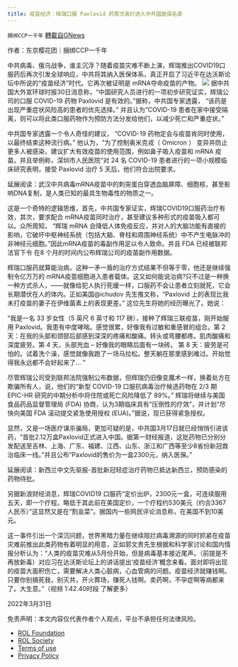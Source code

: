 ```yaml
---
title: 疫苗经济：辉瑞口服 Paxlovid 药首次高价进入中共国医保名录
---
```

`捆绑CCP一千年` [轉載自GNews](https://gnews.org/zh-hans/2272625/)

作者：东京樱花团｜捆绑CCP一千年

中共病毒、俄乌战争，谁主沉浮？随着疫苗灾难不断上演，辉瑞推出COVID19口服药后再次引发全球响应，中共将其纳入医保体系，真正开启了习近平在达沃斯论坛中所说的“疫苗经济”时代。它再次被证明是 mRNA夺命疫苗的产物。
![](https://assets.gnews.org/wp-content/uploads/2022/04/微信图片_20220401075021-e1648875171298.png)
据中共国大外宣环球时报30日消息称，“中国研究人员进行的一项初步研究证实，辉瑞公司的口服 COVID-19 药物 Paxlovid 是有效的。”据称，中共国专家透露， “该药是出现严重症状风险高的患者的优先选择。” 并且认为“COVID-19 患者在家中接受隔离，则可以将此类口服药物作为预防方法分发给他们，以减少死亡和严重症状。”

中共国专家透露一个令人奇怪的建议， “COVID-19 药物定会与疫苗肯同时使用，以最终结束这种流行病。” 他认为，“为了控制奥米克戎（ Omicron ） 变异并防止更多人被感染，建议扩大有效疫苗的使用范围，例如鼻子吸入疫苗和 mRNA 疫苗。并且举例称，深圳市人民医院“对 24 名 COVID-19 患者进行的一项小规模临床研究表明，接受 Paxlovid 治疗 5 天后，他们符合出院要求。

延展阅读：武汉中共病毒mRNA疫苗中的刺突蛋白穿透血脑屏障、细胞核，甚至影响DNA复制，是人类已知的最具生物毒性的物质之一。

这是一个奇特的逻辑思维，首先，中共国专家证实，辉瑞COVID19口服药治疗有效，其次，要求配合 mRNA疫苗同时治疗，甚至建议多种形式的疫苗吸入都可以。众所周知， “辉瑞 mRNA 会降低人体免疫反应，并对人的大脑功能有直接的影响，它破坏中枢神经系统（包括大脑、脊柱和周围神经系统）中不产生电脉冲的非神经元细胞。”因此mRNA疫苗的毒副作用足以令人致命。并且 FDA 已经被联邦法官下令 在8 个月的时间内公布辉瑞公司的疫苗副作用数据。

辉瑞口服药就算能治病，这种一矛一盾的治疗方式结果不但等于零，他还是继续强制令亿万万的 mRNA疫苗细胞进入患者载体。这又如何能说治病?只不过是一种换一种方式杀人，——就像给犯人执行死缓一样，口服药不会让患者立刻就死，它会长期潜伏在人的体内。正如美国@ichudov 先生推文称，“Paxlovid 上的表现比我未打疫苗的妻子在伊维菌素上的表现更差。” 这位先生将她的经历曝光了。她说：

“我是一名 33 岁女性（5 英尺 6 英寸和 117 磅），接种了辉瑞三联疫苗，刚开始服用 Paxlovid。我患有中度哮喘。感觉很累，好像我有过敏和重感冒的组合。第 2 天：在我的头部和颈部后部感到深深的疼痛和酸痛。转头或弯腰都疼。肌肉酸痛和深度疲劳。第 4 天，头部充血 – 好像我的眼睛后面有一块砖。 第 8 天：疲劳是可怕的。试着洗个澡，感觉就像我跑了一场马拉松。整天躺在那里感到难过。开始觉得我永远都不会好起来了… ”

尽管辉瑞公司受到联邦法院强制公布数据，但辉瑞仍旧像变魔术一样，换着处方在欺骗所有人，说，他们的“新型 COVID-19 口服抗病毒治疗候选药物在 2/3 期 EPIC-HR 研究的中期分析中将住院或死亡风险降低了 89%。” 辉瑞将继续与美国食品药品监督管理局 (FDA) 协商，认为3期临床具有“压倒性的疗效”，并计划“尽快向美国 FDA 滚动提交紧急使用授权 (EUA)。”据说，现已获得紧急授权。

显然，又是一场医疗谋杀骗局，更加可疑的是，中共国3月17日就已经悄悄引进该药，“首批2.12万盒Paxlovid正式进入中国。据第一财经报道，这批药物已分别分发配送至吉林、上海、广东、福建、江西、山东、浙江和广西等至少8省份新冠救治临床一线。”并且公布“Paxlovid的售价为一盒2300元，纳入医保。”

延展阅读：新西兰中文先驱报-首批新冠轻症治疗药物已抵达新西兰，预防感染的药物待批。

另据新浪财经消息，辉瑞COVID19 口服药“定价出炉，2300元一盒，可连续服用五天，即一个疗程。略低于其此前在美国定价，一个疗程约530美元（约合3367人民币）”这显然又是在“割韭菜”。据国内一些网民评论消息称，在美国不到10美元。

这一事件引出一个深沉问题，世界黑暗力量在继续阻拦病毒溯源的同时抓紧在疫苗灾难前推出此类药物有着明显的用意，正如郭文贵先生根据和科学家讨论和国内情报分析认为：“人类的疫苗灾难从5月份开始，但是病毒基本接近尾声。（前提是不再放新毒）对应习在达沃斯论坛上的讲话提出‘疫苗经济’概念来看。面对即将出现的疫苗大面积伤亡，需要解决人类心脏病，心血管病的问题。疫苗经济就赚钱啊。只要你别搞死我，别灭共，开火葬场，赚死人钱啊。卖药啊，不孕症啊等病都来了。大生意。”（视频 1:42.40时段 了解更多）

2022年3月31日


 
 

免责声明：本文内容仅代表作者个人观点，平台不承担任何法律风险。

- [ROL Foundation](https://rolfoundation.org/)
- [ROL Society](https://rolsociety.org/)
- [Terms of use](https://gnews.org/terms-of-use-3/)
- [Privacy Policy](https://gnews.org/privacy-policy/)
